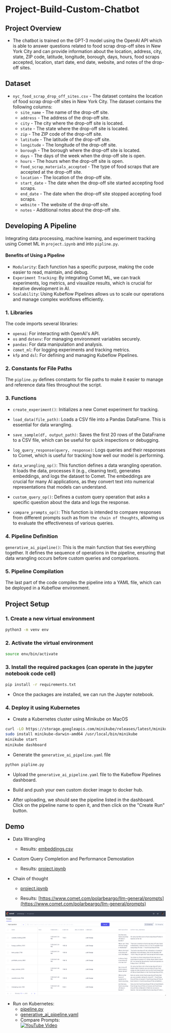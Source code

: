 # Project-Build-Custom-Chatbot

[image1]: ./images/chainOfThought.png

## Project Overview

- The chatbot is trained on the GPT-3 model using the OpenAI API which is able to answer questions related to food scrap drop-off sites in New York City and can provide information about the location, address, city, state, ZIP code, latitude, longitude, borough, days, hours, food scraps accepted, location, start date, end date, website, and notes of the drop-off sites.

## Dataset

- `nyc_food_scrap_drop_off_sites.csv` - The dataset contains the location of food scrap drop-off sites in New York City. The dataset contains the following columns:
  - `site_name` - The name of the drop-off site.
  - `address` - The address of the drop-off site.
  - `city` - The city where the drop-off site is located.
  - `state` - The state where the drop-off site is located.
  - `zip` - The ZIP code of the drop-off site.
  - `latitude` - The latitude of the drop-off site.
  - `longitude` - The longitude of the drop-off site.
  - `borough` - The borough where the drop-off site is located.
  - `days` - The days of the week when the drop-off site is open.
  - `hours` - The hours when the drop-off site is open.
  - `food_scrap_materials_accepted` - The type of food scraps that are accepted at the drop-off site.
  - `location` - The location of the drop-off site.
  - `start_date` - The date when the drop-off site started accepting food scraps.
  - `end_date` - The date when the drop-off site stopped accepting food scraps.
  - `website` - The website of the drop-off site.
  - `notes` - Additional notes about the drop-off site.

## Developing A Pipeline

 Integrating data processing, machine learning, and experiment tracking using Comet ML in `project.ipynb` and into `pipline.py`.

#### Benefits of Using a Pipeline

- `Modularity`: Each function has a specific purpose, making the code easier to read, maintain, and debug.
- `Experiment Tracking`: By integrating Comet ML, we can track experiments, log metrics, and visualize results, which is crucial for iterative development in AI.
- `Scalability`: Using Kubeflow Pipelines allows us to scale our operations and manage complex workflows efficiently.

### 1. Libraries

The code imports several libraries:

- `openai`: For interacting with OpenAI's API.
- `os` and `dotenv`: For managing environment variables securely.
- `pandas`: For data manipulation and analysis.
- `comet_ml`: For logging experiments and tracking metrics.
- `kfp` and `dsl`: For defining and managing Kubeflow Pipelines.

### 2. Constants for File Paths

The `pipline.py` defines constants for file paths to make it easier to manage and reference data files throughout the script.

### 3. Functions

- `create_experiment()`: Initializes a new Comet experiment for tracking.

- `load_data(file_path)`: Loads a CSV file into a Pandas DataFrame. This is essential for data wrangling.

- `save_sample(df, output_path)`: Saves the first 20 rows of the DataFrame to a CSV file, which can be useful for quick inspections or debugging.

- `log_query_response(query, response)`: Logs queries and their responses to Comet, which is useful for tracking how well our model is performing.

- `data_wrangling_op()`: This function defines a data wrangling operation. It loads the data, processes it (e.g., cleaning text), generates embeddings, and logs the dataset to Comet. The embeddings are crucial for many AI applications, as they convert text into numerical representations that models can understand.

- `custom_query_op()`: Defines a custom query operation that asks a specific question about the data and logs the response.

- `compare_prompts_op()`: This function is intended to compare responses from different prompts such as from `the chain of thoughts`, allowing us to evaluate the effectiveness of various queries.

### 4. Pipeline Definition

`generative_ai_pipeline()`: This is the main function that ties everything together. It defines the sequence of operations in the pipeline, ensuring that data wrangling occurs before custom queries and comparisons.

### 5. Pipeline Compilation

The last part of the code compiles the pipeline into a YAML file, which can be deployed in a Kubeflow environment.

## Project Setup

### 1. Create a new virtual environment

```bash
python3 -m venv env
```

### 2. Activate the virtual environment

```bash
source env/bin/activate
```

### 3. Install the required packages (can operate in the jupyter notebook code cell)

```bash
pip install -r requirements.txt
```

- Once the packages are installed, we can run the Jupyter notebook.

### 4. Deploy it using Kubernetes

- Create a Kubernetes cluster using Minikube on MacOS

```bash
curl -LO https://storage.googleapis.com/minikube/releases/latest/minikube-darwin-amd64
sudo install minikube-darwin-amd64 /usr/local/bin/minikube
minikube start
minikube dashboard
```

- Generate the `generative_ai_pipeline.yaml` file

```bash
python pipline.py
```

- Upload the `generative_ai_pipeline.yaml` file to the Kubeflow Pipelines dashboard. 

- Build and push your own custom docker image to docker hub. 

- After uploading, we should see the pipeline listed in the dashboard.
Click on the pipeline name to open it, and then click on the "Create Run" button.

## Demo

- Data Wrangling  
  - Results: [embeddings.csv](embeddings.csv)
- Custom Query Completion and Performance Demostation
  - Results: [project.ipynb](project.ipynb)
- Chain of thought

  - [project.ipynb](project.ipynb)

  - Results:
[https://www.comet.com/polarbeargo/llm-general/prompts](https://www.comet.com/polarbeargo/llm-general/prompts)

![Chain of thought][image1]

- Run on Kubernetes:
  - [pipeline.py](pipeline.py)
  - [generative_ai_pipeline.yaml](generative_ai_pipeline.yaml)  
  - Compare Prompts:  
  [![YouTube Video](https://img.youtube.com/vi/1-3un7hQVWY/0.jpg)](https://youtu.be/1-3un7hQVWY)


